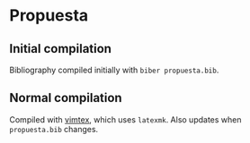 # Propuesta
## Initial compilation
Bibliography compiled initially with `biber propuesta.bib`.

## Normal compilation
Compiled with [vimtex](https://github.com/lervag/vimtex), which uses `latexmk`. Also updates when `propuesta.bib` changes.
